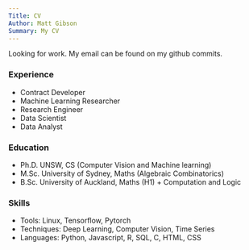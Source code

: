 ```yaml
---
Title: CV
Author: Matt Gibson
Summary: My CV
---
```



Looking for work. My email can be found on my github commits.

### Experience


- Contract Developer
- Machine Learning Researcher
- Research Engineer
- Data Scientist
- Data Analyst

### Education


- Ph.D. UNSW, CS (Computer Vision and Machine learning)
- M.Sc. University of Sydney, Maths (Algebraic Combinatorics)
- B.Sc. University of Auckland, Maths (H1) + Computation and Logic

### Skills

- Tools: Linux, Tensorflow, Pytorch
- Techniques: Deep Learning, Computer Vision, Time Series
- Languages: Python, Javascript, R, SQL, C, HTML, CSS
